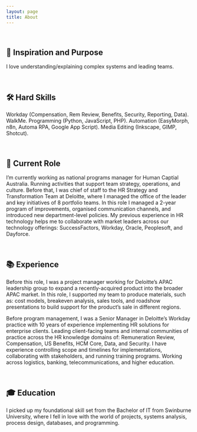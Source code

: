 ```yaml
---
layout: page
title: About
---
```


<br />

## 🎯 Inspiration and Purpose

I love understanding/explaining complex systems and leading teams.

<br />

## 🛠️ Hard Skills

Workday (Compensation, Rem Review, Benefits, Security, Reporting, Data). WalkMe. Programming (Python, JavaScript, PHP). Automation (EasyMorph, n8n, Automa RPA, Google App Script). Media Editing (Inkscape, GIMP, Shotcut).

<br />

## 📌 Current Role

I’m currently working as national programs manager for Human Captial Australia. Running activities that support team strategy, operations, and culture. Before that, I was chief of staff to the HR Strategy and Transformation Team at Deloitte, where I managed the office of the leader and key initiatives of 8 portfolio teams. In this role I managed a 2-year program of improvements, organised communication channels, and introduced new department-level policies.
My previous experience in HR technology helps me to collaborate with market leaders across our technology offerings: SuccessFactors, Workday, Oracle, Peoplesoft, and Dayforce.

<br />

## 📚 Experience

Before this role, I was a project manager working for Deloitte’s APAC leadership group to expand a recently-acquired product into the broader APAC market. In this role, I supported my team to produce materials, such as: cost models, breakeven analysis, sales tools, and roadshow presentations to build support for the product’s sale in different regions.

Before program management, I was a Senior Manager in Deloitte’s Workday practice with 10 years of experience implementing HR solutions for enterprise clients. Leading client-facing teams and internal communities of practice across the HR knowledge domains of: Remuneration Review, Compensation, US Benefits, HCM Core, Data, and Security. I have experience controlling scope and timelines for implementations, collaborating with stakeholders, and running training programs. Working across logistics, banking, telecommunications, and higher education.

<br />

## 🎓 Education

I picked up my foundational skill set from the Bachelor of IT from Swinburne University, where I fell in love with the world of projects, systems analysis, process design, databases, and programming.